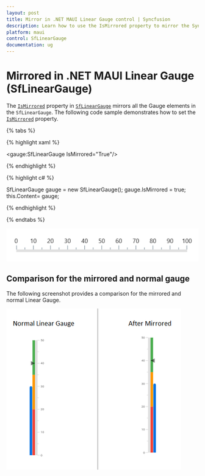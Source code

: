```yaml
---
layout: post
title: Mirror in .NET MAUI Linear Gauge control | Syncfusion
description: Learn how to use the IsMirrored property to mirror the Syncfusion.NET MAUI Linear Gauge (SfLinearGauge) control.
platform: maui
control: SfLinearGauge
documentation: ug
---
```


# Mirrored in .NET MAUI Linear Gauge (SfLinearGauge)

The [`IsMirrored`]() property in [`SfLinearGauge`]() mirrors all the Gauge elements in the `SfLinearGauge`. The following code sample demonstrates how to set the [`IsMirrored`]() property.

{% tabs %}

{% highlight xaml %}

<gauge:SfLinearGauge IsMirrored="True"/>

{% endhighlight %}

{% highlight c# %}

SfLinearGauge gauge = new SfLinearGauge();
		gauge.IsMirrored = true;
		this.Content= gauge;

{% endhighlight %}

{% endtabs %}

![Mirror linear gauge](images/mirrored/mirrored.PNG)

## Comparison for the mirrored and normal gauge

The following screenshot provides a comparison for the mirrored and normal Linear Gauge. 

![Mirrored linear gauge comparsion](images/mirrored/mirror_comparison.PNG)